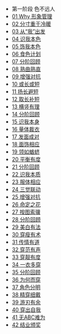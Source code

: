 - 第一阶段 色不远人
- [01 Why 形象管理][1]
- [02 分寸重于冷暖][2]
- [03 从“我”出发][3]
- [04 识我本色][4]
- [05 饰我本色][5]
- [06 食色计划][6]
- [07 分阶回顾][7]
- [08 熟曲熟直][8]
- [09 增强对抗][9]
- [10 或长或短][10]
- [11 扬长避短][11]
- [12 取长补短][12]
- [13 横竖有理][13]
- [14 分阶回顾][14]
- [15 识我本身][15]
- [16 量体裁衣][16]
- [17 发面成对][17]
- [18 面饰相应][18]
- [19 领如蝤蛴][19]
- [20 平衡有度][20]
- [21 分阶回顾][21]
- [22 识我本质][22]
- [23 服体相应][23]
- [24 三觉联动][24]
- [25 增强对抗][25]
- [26 命定之花][26]
- [27 按图索骥][27]
- [28 分阶回顾][28]
- [29 美白有法][29]
- [30 穿瘦有术][30]
- [31 传情有道][31]
- [32 穿范有声][32]
- [33 穿靓有度][33]
- [34 一衣多穿][34]
- [35 分阶回顾][35]
- [36 为何而穿][36]
- [37 角色分明][37]
- [38 精穿细戴][38]
- [39 游刃有余][39]
- [40 穿出自我][40]
- [41 无ABC难为][41]
- [42 结业颁奖][42]

[1]:	chapter01/note01.md
[2]:	chapter01/note02.md
[3]:	chapter01/note03.md
[4]:	chapter01/note04.md
[5]:	chapter01/note05.md
[6]:	chapter01/note06.md
[7]:	chapter01/note07.md
[8]:	chapter02/note08.md
[9]:	chapter02/note09.md
[10]:	chapter02/note10.md
[11]:	chapter02/note11.md
[12]:	chapter02/note12.md
[13]:	chapter02/note13.md
[14]:	chapter02/note14.md
[15]:	chapter03/note15.md
[16]:	chapter03/note16.md
[17]:	chapter03/note17.md
[18]:	chapter03/note18.md
[19]:	chapter03/note19.md
[20]:	chapter03/note20.md
[21]:	chapter03/note21.md
[22]:	chapter04/note22.md
[23]:	chapter04/note23.md
[24]:	chapter04/note24.md
[25]:	chapter04/note25.md
[26]:	chapter04/note26.md
[27]:	chapter04/note27.md
[28]:	chapter04/note28.md
[29]:	chapter05/note29.md
[30]:	chapter05/note30.md
[31]:	chapter05/note31.md
[32]:	chapter05/note32.md
[33]:	chapter05/note33.md
[34]:	chapter05/note34.md
[35]:	chapter05/note35.md
[36]:	chapter06/note36.md
[37]:	chapter06/note37.md
[38]:	chapter06/note38.md
[39]:	chapter06/note39.md
[40]:	chapter06/note40.md
[41]:	chapter06/note41.md
[42]:	chapter06/note42.md